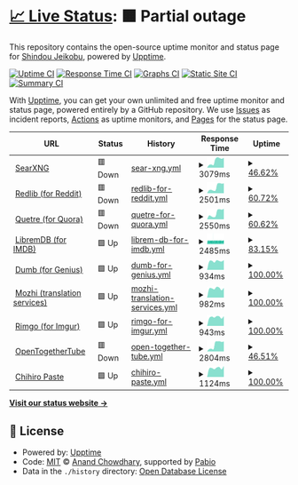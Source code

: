 # [📈 Live Status](https://status.jeikobu.net): <!--live status--> **🟧 Partial outage**

This repository contains the open-source uptime monitor and status page for [Shindou Jeikobu](http://jeikobu.net), powered by [Upptime](https://github.com/upptime/upptime).

[![Uptime CI](https://github.com/shindouj/uptime/workflows/Uptime%20CI/badge.svg)](https://github.com/shindouj/uptime/actions?query=workflow%3A%22Uptime+CI%22)
[![Response Time CI](https://github.com/shindouj/uptime/workflows/Response%20Time%20CI/badge.svg)](https://github.com/shindouj/uptime/actions?query=workflow%3A%22Response+Time+CI%22)
[![Graphs CI](https://github.com/shindouj/uptime/workflows/Graphs%20CI/badge.svg)](https://github.com/shindouj/uptime/actions?query=workflow%3A%22Graphs+CI%22)
[![Static Site CI](https://github.com/shindouj/uptime/workflows/Static%20Site%20CI/badge.svg)](https://github.com/shindouj/uptime/actions?query=workflow%3A%22Static+Site+CI%22)
[![Summary CI](https://github.com/shindouj/uptime/workflows/Summary%20CI/badge.svg)](https://github.com/shindouj/uptime/actions?query=workflow%3A%22Summary+CI%22)

With [Upptime](https://upptime.js.org), you can get your own unlimited and free uptime monitor and status page, powered entirely by a GitHub repository. We use [Issues](https://github.com/shindouj/uptime/issues) as incident reports, [Actions](https://github.com/shindouj/uptime/actions) as uptime monitors, and [Pages](https://status.jeikobu.net) for the status page.

<!--start: status pages-->
<!-- This summary is generated by Upptime (https://github.com/upptime/upptime) -->
<!-- Do not edit this manually, your changes will be overwritten -->
<!-- prettier-ignore -->
| URL | Status | History | Response Time | Uptime |
| --- | ------ | ------- | ------------- | ------ |
| <img alt="" src="https://icons.duckduckgo.com/ip3/search.jeikobu.net.ico" height="13"> [SearXNG](https://search.jeikobu.net) | 🟥 Down | [sear-xng.yml](https://github.com/shindouj/uptime/commits/HEAD/history/sear-xng.yml) | <details><summary><img alt="Response time graph" src="./graphs/sear-xng/response-time-week.png" height="20"> 3079ms</summary><br><a href="https://status.jeikobu.net/history/sear-xng"><img alt="Response time 1338" src="https://img.shields.io/endpoint?url=https%3A%2F%2Fraw.githubusercontent.com%2Fshindouj%2Fuptime%2FHEAD%2Fapi%2Fsear-xng%2Fresponse-time.json"></a><br><a href="https://status.jeikobu.net/history/sear-xng"><img alt="24-hour response time 4367" src="https://img.shields.io/endpoint?url=https%3A%2F%2Fraw.githubusercontent.com%2Fshindouj%2Fuptime%2FHEAD%2Fapi%2Fsear-xng%2Fresponse-time-day.json"></a><br><a href="https://status.jeikobu.net/history/sear-xng"><img alt="7-day response time 3079" src="https://img.shields.io/endpoint?url=https%3A%2F%2Fraw.githubusercontent.com%2Fshindouj%2Fuptime%2FHEAD%2Fapi%2Fsear-xng%2Fresponse-time-week.json"></a><br><a href="https://status.jeikobu.net/history/sear-xng"><img alt="30-day response time 1634" src="https://img.shields.io/endpoint?url=https%3A%2F%2Fraw.githubusercontent.com%2Fshindouj%2Fuptime%2FHEAD%2Fapi%2Fsear-xng%2Fresponse-time-month.json"></a><br><a href="https://status.jeikobu.net/history/sear-xng"><img alt="1-year response time 1338" src="https://img.shields.io/endpoint?url=https%3A%2F%2Fraw.githubusercontent.com%2Fshindouj%2Fuptime%2FHEAD%2Fapi%2Fsear-xng%2Fresponse-time-year.json"></a></details> | <details><summary><a href="https://status.jeikobu.net/history/sear-xng">46.62%</a></summary><a href="https://status.jeikobu.net/history/sear-xng"><img alt="All-time uptime 93.74%" src="https://img.shields.io/endpoint?url=https%3A%2F%2Fraw.githubusercontent.com%2Fshindouj%2Fuptime%2FHEAD%2Fapi%2Fsear-xng%2Fuptime.json"></a><br><a href="https://status.jeikobu.net/history/sear-xng"><img alt="24-hour uptime 0.00%" src="https://img.shields.io/endpoint?url=https%3A%2F%2Fraw.githubusercontent.com%2Fshindouj%2Fuptime%2FHEAD%2Fapi%2Fsear-xng%2Fuptime-day.json"></a><br><a href="https://status.jeikobu.net/history/sear-xng"><img alt="7-day uptime 46.62%" src="https://img.shields.io/endpoint?url=https%3A%2F%2Fraw.githubusercontent.com%2Fshindouj%2Fuptime%2FHEAD%2Fapi%2Fsear-xng%2Fuptime-week.json"></a><br><a href="https://status.jeikobu.net/history/sear-xng"><img alt="30-day uptime 87.72%" src="https://img.shields.io/endpoint?url=https%3A%2F%2Fraw.githubusercontent.com%2Fshindouj%2Fuptime%2FHEAD%2Fapi%2Fsear-xng%2Fuptime-month.json"></a><br><a href="https://status.jeikobu.net/history/sear-xng"><img alt="1-year uptime 93.74%" src="https://img.shields.io/endpoint?url=https%3A%2F%2Fraw.githubusercontent.com%2Fshindouj%2Fuptime%2FHEAD%2Fapi%2Fsear-xng%2Fuptime-year.json"></a></details>
| <img alt="" src="https://icons.duckduckgo.com/ip3/redlib.jeikobu.net.ico" height="13"> [Redlib (for Reddit)](https://redlib.jeikobu.net) | 🟥 Down | [redlib-for-reddit.yml](https://github.com/shindouj/uptime/commits/HEAD/history/redlib-for-reddit.yml) | <details><summary><img alt="Response time graph" src="./graphs/redlib-for-reddit/response-time-week.png" height="20"> 2501ms</summary><br><a href="https://status.jeikobu.net/history/redlib-for-reddit"><img alt="Response time 1586" src="https://img.shields.io/endpoint?url=https%3A%2F%2Fraw.githubusercontent.com%2Fshindouj%2Fuptime%2FHEAD%2Fapi%2Fredlib-for-reddit%2Fresponse-time.json"></a><br><a href="https://status.jeikobu.net/history/redlib-for-reddit"><img alt="24-hour response time 3935" src="https://img.shields.io/endpoint?url=https%3A%2F%2Fraw.githubusercontent.com%2Fshindouj%2Fuptime%2FHEAD%2Fapi%2Fredlib-for-reddit%2Fresponse-time-day.json"></a><br><a href="https://status.jeikobu.net/history/redlib-for-reddit"><img alt="7-day response time 2501" src="https://img.shields.io/endpoint?url=https%3A%2F%2Fraw.githubusercontent.com%2Fshindouj%2Fuptime%2FHEAD%2Fapi%2Fredlib-for-reddit%2Fresponse-time-week.json"></a><br><a href="https://status.jeikobu.net/history/redlib-for-reddit"><img alt="30-day response time 1484" src="https://img.shields.io/endpoint?url=https%3A%2F%2Fraw.githubusercontent.com%2Fshindouj%2Fuptime%2FHEAD%2Fapi%2Fredlib-for-reddit%2Fresponse-time-month.json"></a><br><a href="https://status.jeikobu.net/history/redlib-for-reddit"><img alt="1-year response time 1586" src="https://img.shields.io/endpoint?url=https%3A%2F%2Fraw.githubusercontent.com%2Fshindouj%2Fuptime%2FHEAD%2Fapi%2Fredlib-for-reddit%2Fresponse-time-year.json"></a></details> | <details><summary><a href="https://status.jeikobu.net/history/redlib-for-reddit">60.72%</a></summary><a href="https://status.jeikobu.net/history/redlib-for-reddit"><img alt="All-time uptime 92.16%" src="https://img.shields.io/endpoint?url=https%3A%2F%2Fraw.githubusercontent.com%2Fshindouj%2Fuptime%2FHEAD%2Fapi%2Fredlib-for-reddit%2Fuptime.json"></a><br><a href="https://status.jeikobu.net/history/redlib-for-reddit"><img alt="24-hour uptime 0.00%" src="https://img.shields.io/endpoint?url=https%3A%2F%2Fraw.githubusercontent.com%2Fshindouj%2Fuptime%2FHEAD%2Fapi%2Fredlib-for-reddit%2Fuptime-day.json"></a><br><a href="https://status.jeikobu.net/history/redlib-for-reddit"><img alt="7-day uptime 60.72%" src="https://img.shields.io/endpoint?url=https%3A%2F%2Fraw.githubusercontent.com%2Fshindouj%2Fuptime%2FHEAD%2Fapi%2Fredlib-for-reddit%2Fuptime-week.json"></a><br><a href="https://status.jeikobu.net/history/redlib-for-reddit"><img alt="30-day uptime 90.96%" src="https://img.shields.io/endpoint?url=https%3A%2F%2Fraw.githubusercontent.com%2Fshindouj%2Fuptime%2FHEAD%2Fapi%2Fredlib-for-reddit%2Fuptime-month.json"></a><br><a href="https://status.jeikobu.net/history/redlib-for-reddit"><img alt="1-year uptime 92.16%" src="https://img.shields.io/endpoint?url=https%3A%2F%2Fraw.githubusercontent.com%2Fshindouj%2Fuptime%2FHEAD%2Fapi%2Fredlib-for-reddit%2Fuptime-year.json"></a></details>
| <img alt="" src="https://icons.duckduckgo.com/ip3/quetre.jeikobu.net.ico" height="13"> [Quetre (for Quora)](https://quetre.jeikobu.net) | 🟥 Down | [quetre-for-quora.yml](https://github.com/shindouj/uptime/commits/HEAD/history/quetre-for-quora.yml) | <details><summary><img alt="Response time graph" src="./graphs/quetre-for-quora/response-time-week.png" height="20"> 2550ms</summary><br><a href="https://status.jeikobu.net/history/quetre-for-quora"><img alt="Response time 1022" src="https://img.shields.io/endpoint?url=https%3A%2F%2Fraw.githubusercontent.com%2Fshindouj%2Fuptime%2FHEAD%2Fapi%2Fquetre-for-quora%2Fresponse-time.json"></a><br><a href="https://status.jeikobu.net/history/quetre-for-quora"><img alt="24-hour response time 4206" src="https://img.shields.io/endpoint?url=https%3A%2F%2Fraw.githubusercontent.com%2Fshindouj%2Fuptime%2FHEAD%2Fapi%2Fquetre-for-quora%2Fresponse-time-day.json"></a><br><a href="https://status.jeikobu.net/history/quetre-for-quora"><img alt="7-day response time 2550" src="https://img.shields.io/endpoint?url=https%3A%2F%2Fraw.githubusercontent.com%2Fshindouj%2Fuptime%2FHEAD%2Fapi%2Fquetre-for-quora%2Fresponse-time-week.json"></a><br><a href="https://status.jeikobu.net/history/quetre-for-quora"><img alt="30-day response time 1401" src="https://img.shields.io/endpoint?url=https%3A%2F%2Fraw.githubusercontent.com%2Fshindouj%2Fuptime%2FHEAD%2Fapi%2Fquetre-for-quora%2Fresponse-time-month.json"></a><br><a href="https://status.jeikobu.net/history/quetre-for-quora"><img alt="1-year response time 1022" src="https://img.shields.io/endpoint?url=https%3A%2F%2Fraw.githubusercontent.com%2Fshindouj%2Fuptime%2FHEAD%2Fapi%2Fquetre-for-quora%2Fresponse-time-year.json"></a></details> | <details><summary><a href="https://status.jeikobu.net/history/quetre-for-quora">60.62%</a></summary><a href="https://status.jeikobu.net/history/quetre-for-quora"><img alt="All-time uptime 95.50%" src="https://img.shields.io/endpoint?url=https%3A%2F%2Fraw.githubusercontent.com%2Fshindouj%2Fuptime%2FHEAD%2Fapi%2Fquetre-for-quora%2Fuptime.json"></a><br><a href="https://status.jeikobu.net/history/quetre-for-quora"><img alt="24-hour uptime 0.00%" src="https://img.shields.io/endpoint?url=https%3A%2F%2Fraw.githubusercontent.com%2Fshindouj%2Fuptime%2FHEAD%2Fapi%2Fquetre-for-quora%2Fuptime-day.json"></a><br><a href="https://status.jeikobu.net/history/quetre-for-quora"><img alt="7-day uptime 60.62%" src="https://img.shields.io/endpoint?url=https%3A%2F%2Fraw.githubusercontent.com%2Fshindouj%2Fuptime%2FHEAD%2Fapi%2Fquetre-for-quora%2Fuptime-week.json"></a><br><a href="https://status.jeikobu.net/history/quetre-for-quora"><img alt="30-day uptime 90.94%" src="https://img.shields.io/endpoint?url=https%3A%2F%2Fraw.githubusercontent.com%2Fshindouj%2Fuptime%2FHEAD%2Fapi%2Fquetre-for-quora%2Fuptime-month.json"></a><br><a href="https://status.jeikobu.net/history/quetre-for-quora"><img alt="1-year uptime 95.50%" src="https://img.shields.io/endpoint?url=https%3A%2F%2Fraw.githubusercontent.com%2Fshindouj%2Fuptime%2FHEAD%2Fapi%2Fquetre-for-quora%2Fuptime-year.json"></a></details>
| <img alt="" src="https://icons.duckduckgo.com/ip3/libremdb.jeikobu.net.ico" height="13"> [LibremDB (for IMDB)](https://libremdb.jeikobu.net) | 🟩 Up | [librem-db-for-imdb.yml](https://github.com/shindouj/uptime/commits/HEAD/history/librem-db-for-imdb.yml) | <details><summary><img alt="Response time graph" src="./graphs/librem-db-for-imdb/response-time-week.png" height="20"> 2485ms</summary><br><a href="https://status.jeikobu.net/history/librem-db-for-imdb"><img alt="Response time 1827" src="https://img.shields.io/endpoint?url=https%3A%2F%2Fraw.githubusercontent.com%2Fshindouj%2Fuptime%2FHEAD%2Fapi%2Flibrem-db-for-imdb%2Fresponse-time.json"></a><br><a href="https://status.jeikobu.net/history/librem-db-for-imdb"><img alt="24-hour response time 2568" src="https://img.shields.io/endpoint?url=https%3A%2F%2Fraw.githubusercontent.com%2Fshindouj%2Fuptime%2FHEAD%2Fapi%2Flibrem-db-for-imdb%2Fresponse-time-day.json"></a><br><a href="https://status.jeikobu.net/history/librem-db-for-imdb"><img alt="7-day response time 2485" src="https://img.shields.io/endpoint?url=https%3A%2F%2Fraw.githubusercontent.com%2Fshindouj%2Fuptime%2FHEAD%2Fapi%2Flibrem-db-for-imdb%2Fresponse-time-week.json"></a><br><a href="https://status.jeikobu.net/history/librem-db-for-imdb"><img alt="30-day response time 2387" src="https://img.shields.io/endpoint?url=https%3A%2F%2Fraw.githubusercontent.com%2Fshindouj%2Fuptime%2FHEAD%2Fapi%2Flibrem-db-for-imdb%2Fresponse-time-month.json"></a><br><a href="https://status.jeikobu.net/history/librem-db-for-imdb"><img alt="1-year response time 1827" src="https://img.shields.io/endpoint?url=https%3A%2F%2Fraw.githubusercontent.com%2Fshindouj%2Fuptime%2FHEAD%2Fapi%2Flibrem-db-for-imdb%2Fresponse-time-year.json"></a></details> | <details><summary><a href="https://status.jeikobu.net/history/librem-db-for-imdb">83.15%</a></summary><a href="https://status.jeikobu.net/history/librem-db-for-imdb"><img alt="All-time uptime 99.08%" src="https://img.shields.io/endpoint?url=https%3A%2F%2Fraw.githubusercontent.com%2Fshindouj%2Fuptime%2FHEAD%2Fapi%2Flibrem-db-for-imdb%2Fuptime.json"></a><br><a href="https://status.jeikobu.net/history/librem-db-for-imdb"><img alt="24-hour uptime 65.03%" src="https://img.shields.io/endpoint?url=https%3A%2F%2Fraw.githubusercontent.com%2Fshindouj%2Fuptime%2FHEAD%2Fapi%2Flibrem-db-for-imdb%2Fuptime-day.json"></a><br><a href="https://status.jeikobu.net/history/librem-db-for-imdb"><img alt="7-day uptime 83.15%" src="https://img.shields.io/endpoint?url=https%3A%2F%2Fraw.githubusercontent.com%2Fshindouj%2Fuptime%2FHEAD%2Fapi%2Flibrem-db-for-imdb%2Fuptime-week.json"></a><br><a href="https://status.jeikobu.net/history/librem-db-for-imdb"><img alt="30-day uptime 96.12%" src="https://img.shields.io/endpoint?url=https%3A%2F%2Fraw.githubusercontent.com%2Fshindouj%2Fuptime%2FHEAD%2Fapi%2Flibrem-db-for-imdb%2Fuptime-month.json"></a><br><a href="https://status.jeikobu.net/history/librem-db-for-imdb"><img alt="1-year uptime 99.08%" src="https://img.shields.io/endpoint?url=https%3A%2F%2Fraw.githubusercontent.com%2Fshindouj%2Fuptime%2FHEAD%2Fapi%2Flibrem-db-for-imdb%2Fuptime-year.json"></a></details>
| <img alt="" src="https://icons.duckduckgo.com/ip3/dumb.jeikobu.net.ico" height="13"> [Dumb (for Genius)](https://dumb.jeikobu.net) | 🟩 Up | [dumb-for-genius.yml](https://github.com/shindouj/uptime/commits/HEAD/history/dumb-for-genius.yml) | <details><summary><img alt="Response time graph" src="./graphs/dumb-for-genius/response-time-week.png" height="20"> 934ms</summary><br><a href="https://status.jeikobu.net/history/dumb-for-genius"><img alt="Response time 743" src="https://img.shields.io/endpoint?url=https%3A%2F%2Fraw.githubusercontent.com%2Fshindouj%2Fuptime%2FHEAD%2Fapi%2Fdumb-for-genius%2Fresponse-time.json"></a><br><a href="https://status.jeikobu.net/history/dumb-for-genius"><img alt="24-hour response time 1025" src="https://img.shields.io/endpoint?url=https%3A%2F%2Fraw.githubusercontent.com%2Fshindouj%2Fuptime%2FHEAD%2Fapi%2Fdumb-for-genius%2Fresponse-time-day.json"></a><br><a href="https://status.jeikobu.net/history/dumb-for-genius"><img alt="7-day response time 934" src="https://img.shields.io/endpoint?url=https%3A%2F%2Fraw.githubusercontent.com%2Fshindouj%2Fuptime%2FHEAD%2Fapi%2Fdumb-for-genius%2Fresponse-time-week.json"></a><br><a href="https://status.jeikobu.net/history/dumb-for-genius"><img alt="30-day response time 919" src="https://img.shields.io/endpoint?url=https%3A%2F%2Fraw.githubusercontent.com%2Fshindouj%2Fuptime%2FHEAD%2Fapi%2Fdumb-for-genius%2Fresponse-time-month.json"></a><br><a href="https://status.jeikobu.net/history/dumb-for-genius"><img alt="1-year response time 743" src="https://img.shields.io/endpoint?url=https%3A%2F%2Fraw.githubusercontent.com%2Fshindouj%2Fuptime%2FHEAD%2Fapi%2Fdumb-for-genius%2Fresponse-time-year.json"></a></details> | <details><summary><a href="https://status.jeikobu.net/history/dumb-for-genius">100.00%</a></summary><a href="https://status.jeikobu.net/history/dumb-for-genius"><img alt="All-time uptime 93.01%" src="https://img.shields.io/endpoint?url=https%3A%2F%2Fraw.githubusercontent.com%2Fshindouj%2Fuptime%2FHEAD%2Fapi%2Fdumb-for-genius%2Fuptime.json"></a><br><a href="https://status.jeikobu.net/history/dumb-for-genius"><img alt="24-hour uptime 100.00%" src="https://img.shields.io/endpoint?url=https%3A%2F%2Fraw.githubusercontent.com%2Fshindouj%2Fuptime%2FHEAD%2Fapi%2Fdumb-for-genius%2Fuptime-day.json"></a><br><a href="https://status.jeikobu.net/history/dumb-for-genius"><img alt="7-day uptime 100.00%" src="https://img.shields.io/endpoint?url=https%3A%2F%2Fraw.githubusercontent.com%2Fshindouj%2Fuptime%2FHEAD%2Fapi%2Fdumb-for-genius%2Fuptime-week.json"></a><br><a href="https://status.jeikobu.net/history/dumb-for-genius"><img alt="30-day uptime 100.00%" src="https://img.shields.io/endpoint?url=https%3A%2F%2Fraw.githubusercontent.com%2Fshindouj%2Fuptime%2FHEAD%2Fapi%2Fdumb-for-genius%2Fuptime-month.json"></a><br><a href="https://status.jeikobu.net/history/dumb-for-genius"><img alt="1-year uptime 93.01%" src="https://img.shields.io/endpoint?url=https%3A%2F%2Fraw.githubusercontent.com%2Fshindouj%2Fuptime%2FHEAD%2Fapi%2Fdumb-for-genius%2Fuptime-year.json"></a></details>
| <img alt="" src="https://icons.duckduckgo.com/ip3/mozhi.jeikobu.net.ico" height="13"> [Mozhi (translation services)](https://mozhi.jeikobu.net) | 🟩 Up | [mozhi-translation-services.yml](https://github.com/shindouj/uptime/commits/HEAD/history/mozhi-translation-services.yml) | <details><summary><img alt="Response time graph" src="./graphs/mozhi-translation-services/response-time-week.png" height="20"> 982ms</summary><br><a href="https://status.jeikobu.net/history/mozhi-translation-services"><img alt="Response time 754" src="https://img.shields.io/endpoint?url=https%3A%2F%2Fraw.githubusercontent.com%2Fshindouj%2Fuptime%2FHEAD%2Fapi%2Fmozhi-translation-services%2Fresponse-time.json"></a><br><a href="https://status.jeikobu.net/history/mozhi-translation-services"><img alt="24-hour response time 1027" src="https://img.shields.io/endpoint?url=https%3A%2F%2Fraw.githubusercontent.com%2Fshindouj%2Fuptime%2FHEAD%2Fapi%2Fmozhi-translation-services%2Fresponse-time-day.json"></a><br><a href="https://status.jeikobu.net/history/mozhi-translation-services"><img alt="7-day response time 982" src="https://img.shields.io/endpoint?url=https%3A%2F%2Fraw.githubusercontent.com%2Fshindouj%2Fuptime%2FHEAD%2Fapi%2Fmozhi-translation-services%2Fresponse-time-week.json"></a><br><a href="https://status.jeikobu.net/history/mozhi-translation-services"><img alt="30-day response time 910" src="https://img.shields.io/endpoint?url=https%3A%2F%2Fraw.githubusercontent.com%2Fshindouj%2Fuptime%2FHEAD%2Fapi%2Fmozhi-translation-services%2Fresponse-time-month.json"></a><br><a href="https://status.jeikobu.net/history/mozhi-translation-services"><img alt="1-year response time 754" src="https://img.shields.io/endpoint?url=https%3A%2F%2Fraw.githubusercontent.com%2Fshindouj%2Fuptime%2FHEAD%2Fapi%2Fmozhi-translation-services%2Fresponse-time-year.json"></a></details> | <details><summary><a href="https://status.jeikobu.net/history/mozhi-translation-services">100.00%</a></summary><a href="https://status.jeikobu.net/history/mozhi-translation-services"><img alt="All-time uptime 99.51%" src="https://img.shields.io/endpoint?url=https%3A%2F%2Fraw.githubusercontent.com%2Fshindouj%2Fuptime%2FHEAD%2Fapi%2Fmozhi-translation-services%2Fuptime.json"></a><br><a href="https://status.jeikobu.net/history/mozhi-translation-services"><img alt="24-hour uptime 100.00%" src="https://img.shields.io/endpoint?url=https%3A%2F%2Fraw.githubusercontent.com%2Fshindouj%2Fuptime%2FHEAD%2Fapi%2Fmozhi-translation-services%2Fuptime-day.json"></a><br><a href="https://status.jeikobu.net/history/mozhi-translation-services"><img alt="7-day uptime 100.00%" src="https://img.shields.io/endpoint?url=https%3A%2F%2Fraw.githubusercontent.com%2Fshindouj%2Fuptime%2FHEAD%2Fapi%2Fmozhi-translation-services%2Fuptime-week.json"></a><br><a href="https://status.jeikobu.net/history/mozhi-translation-services"><img alt="30-day uptime 100.00%" src="https://img.shields.io/endpoint?url=https%3A%2F%2Fraw.githubusercontent.com%2Fshindouj%2Fuptime%2FHEAD%2Fapi%2Fmozhi-translation-services%2Fuptime-month.json"></a><br><a href="https://status.jeikobu.net/history/mozhi-translation-services"><img alt="1-year uptime 99.51%" src="https://img.shields.io/endpoint?url=https%3A%2F%2Fraw.githubusercontent.com%2Fshindouj%2Fuptime%2FHEAD%2Fapi%2Fmozhi-translation-services%2Fuptime-year.json"></a></details>
| <img alt="" src="https://icons.duckduckgo.com/ip3/rimgo.jeikobu.net.ico" height="13"> [Rimgo (for Imgur)](https://rimgo.jeikobu.net) | 🟩 Up | [rimgo-for-imgur.yml](https://github.com/shindouj/uptime/commits/HEAD/history/rimgo-for-imgur.yml) | <details><summary><img alt="Response time graph" src="./graphs/rimgo-for-imgur/response-time-week.png" height="20"> 943ms</summary><br><a href="https://status.jeikobu.net/history/rimgo-for-imgur"><img alt="Response time 803" src="https://img.shields.io/endpoint?url=https%3A%2F%2Fraw.githubusercontent.com%2Fshindouj%2Fuptime%2FHEAD%2Fapi%2Frimgo-for-imgur%2Fresponse-time.json"></a><br><a href="https://status.jeikobu.net/history/rimgo-for-imgur"><img alt="24-hour response time 1029" src="https://img.shields.io/endpoint?url=https%3A%2F%2Fraw.githubusercontent.com%2Fshindouj%2Fuptime%2FHEAD%2Fapi%2Frimgo-for-imgur%2Fresponse-time-day.json"></a><br><a href="https://status.jeikobu.net/history/rimgo-for-imgur"><img alt="7-day response time 943" src="https://img.shields.io/endpoint?url=https%3A%2F%2Fraw.githubusercontent.com%2Fshindouj%2Fuptime%2FHEAD%2Fapi%2Frimgo-for-imgur%2Fresponse-time-week.json"></a><br><a href="https://status.jeikobu.net/history/rimgo-for-imgur"><img alt="30-day response time 898" src="https://img.shields.io/endpoint?url=https%3A%2F%2Fraw.githubusercontent.com%2Fshindouj%2Fuptime%2FHEAD%2Fapi%2Frimgo-for-imgur%2Fresponse-time-month.json"></a><br><a href="https://status.jeikobu.net/history/rimgo-for-imgur"><img alt="1-year response time 803" src="https://img.shields.io/endpoint?url=https%3A%2F%2Fraw.githubusercontent.com%2Fshindouj%2Fuptime%2FHEAD%2Fapi%2Frimgo-for-imgur%2Fresponse-time-year.json"></a></details> | <details><summary><a href="https://status.jeikobu.net/history/rimgo-for-imgur">100.00%</a></summary><a href="https://status.jeikobu.net/history/rimgo-for-imgur"><img alt="All-time uptime 99.80%" src="https://img.shields.io/endpoint?url=https%3A%2F%2Fraw.githubusercontent.com%2Fshindouj%2Fuptime%2FHEAD%2Fapi%2Frimgo-for-imgur%2Fuptime.json"></a><br><a href="https://status.jeikobu.net/history/rimgo-for-imgur"><img alt="24-hour uptime 100.00%" src="https://img.shields.io/endpoint?url=https%3A%2F%2Fraw.githubusercontent.com%2Fshindouj%2Fuptime%2FHEAD%2Fapi%2Frimgo-for-imgur%2Fuptime-day.json"></a><br><a href="https://status.jeikobu.net/history/rimgo-for-imgur"><img alt="7-day uptime 100.00%" src="https://img.shields.io/endpoint?url=https%3A%2F%2Fraw.githubusercontent.com%2Fshindouj%2Fuptime%2FHEAD%2Fapi%2Frimgo-for-imgur%2Fuptime-week.json"></a><br><a href="https://status.jeikobu.net/history/rimgo-for-imgur"><img alt="30-day uptime 100.00%" src="https://img.shields.io/endpoint?url=https%3A%2F%2Fraw.githubusercontent.com%2Fshindouj%2Fuptime%2FHEAD%2Fapi%2Frimgo-for-imgur%2Fuptime-month.json"></a><br><a href="https://status.jeikobu.net/history/rimgo-for-imgur"><img alt="1-year uptime 99.80%" src="https://img.shields.io/endpoint?url=https%3A%2F%2Fraw.githubusercontent.com%2Fshindouj%2Fuptime%2FHEAD%2Fapi%2Frimgo-for-imgur%2Fuptime-year.json"></a></details>
| <img alt="" src="https://icons.duckduckgo.com/ip3/watchtogether.jeikobu.net.ico" height="13"> [OpenTogetherTube](https://watchtogether.jeikobu.net) | 🟥 Down | [open-together-tube.yml](https://github.com/shindouj/uptime/commits/HEAD/history/open-together-tube.yml) | <details><summary><img alt="Response time graph" src="./graphs/open-together-tube/response-time-week.png" height="20"> 2804ms</summary><br><a href="https://status.jeikobu.net/history/open-together-tube"><img alt="Response time 895" src="https://img.shields.io/endpoint?url=https%3A%2F%2Fraw.githubusercontent.com%2Fshindouj%2Fuptime%2FHEAD%2Fapi%2Fopen-together-tube%2Fresponse-time.json"></a><br><a href="https://status.jeikobu.net/history/open-together-tube"><img alt="24-hour response time 3991" src="https://img.shields.io/endpoint?url=https%3A%2F%2Fraw.githubusercontent.com%2Fshindouj%2Fuptime%2FHEAD%2Fapi%2Fopen-together-tube%2Fresponse-time-day.json"></a><br><a href="https://status.jeikobu.net/history/open-together-tube"><img alt="7-day response time 2804" src="https://img.shields.io/endpoint?url=https%3A%2F%2Fraw.githubusercontent.com%2Fshindouj%2Fuptime%2FHEAD%2Fapi%2Fopen-together-tube%2Fresponse-time-week.json"></a><br><a href="https://status.jeikobu.net/history/open-together-tube"><img alt="30-day response time 1366" src="https://img.shields.io/endpoint?url=https%3A%2F%2Fraw.githubusercontent.com%2Fshindouj%2Fuptime%2FHEAD%2Fapi%2Fopen-together-tube%2Fresponse-time-month.json"></a><br><a href="https://status.jeikobu.net/history/open-together-tube"><img alt="1-year response time 895" src="https://img.shields.io/endpoint?url=https%3A%2F%2Fraw.githubusercontent.com%2Fshindouj%2Fuptime%2FHEAD%2Fapi%2Fopen-together-tube%2Fresponse-time-year.json"></a></details> | <details><summary><a href="https://status.jeikobu.net/history/open-together-tube">46.51%</a></summary><a href="https://status.jeikobu.net/history/open-together-tube"><img alt="All-time uptime 97.65%" src="https://img.shields.io/endpoint?url=https%3A%2F%2Fraw.githubusercontent.com%2Fshindouj%2Fuptime%2FHEAD%2Fapi%2Fopen-together-tube%2Fuptime.json"></a><br><a href="https://status.jeikobu.net/history/open-together-tube"><img alt="24-hour uptime 0.00%" src="https://img.shields.io/endpoint?url=https%3A%2F%2Fraw.githubusercontent.com%2Fshindouj%2Fuptime%2FHEAD%2Fapi%2Fopen-together-tube%2Fuptime-day.json"></a><br><a href="https://status.jeikobu.net/history/open-together-tube"><img alt="7-day uptime 46.51%" src="https://img.shields.io/endpoint?url=https%3A%2F%2Fraw.githubusercontent.com%2Fshindouj%2Fuptime%2FHEAD%2Fapi%2Fopen-together-tube%2Fuptime-week.json"></a><br><a href="https://status.jeikobu.net/history/open-together-tube"><img alt="30-day uptime 87.69%" src="https://img.shields.io/endpoint?url=https%3A%2F%2Fraw.githubusercontent.com%2Fshindouj%2Fuptime%2FHEAD%2Fapi%2Fopen-together-tube%2Fuptime-month.json"></a><br><a href="https://status.jeikobu.net/history/open-together-tube"><img alt="1-year uptime 97.65%" src="https://img.shields.io/endpoint?url=https%3A%2F%2Fraw.githubusercontent.com%2Fshindouj%2Fuptime%2FHEAD%2Fapi%2Fopen-together-tube%2Fuptime-year.json"></a></details>
| <img alt="" src="https://icons.duckduckgo.com/ip3/p.chihi.ro.ico" height="13"> [Chihiro Paste](https://p.chihi.ro) | 🟩 Up | [chihiro-paste.yml](https://github.com/shindouj/uptime/commits/HEAD/history/chihiro-paste.yml) | <details><summary><img alt="Response time graph" src="./graphs/chihiro-paste/response-time-week.png" height="20"> 1124ms</summary><br><a href="https://status.jeikobu.net/history/chihiro-paste"><img alt="Response time 989" src="https://img.shields.io/endpoint?url=https%3A%2F%2Fraw.githubusercontent.com%2Fshindouj%2Fuptime%2FHEAD%2Fapi%2Fchihiro-paste%2Fresponse-time.json"></a><br><a href="https://status.jeikobu.net/history/chihiro-paste"><img alt="24-hour response time 1360" src="https://img.shields.io/endpoint?url=https%3A%2F%2Fraw.githubusercontent.com%2Fshindouj%2Fuptime%2FHEAD%2Fapi%2Fchihiro-paste%2Fresponse-time-day.json"></a><br><a href="https://status.jeikobu.net/history/chihiro-paste"><img alt="7-day response time 1124" src="https://img.shields.io/endpoint?url=https%3A%2F%2Fraw.githubusercontent.com%2Fshindouj%2Fuptime%2FHEAD%2Fapi%2Fchihiro-paste%2Fresponse-time-week.json"></a><br><a href="https://status.jeikobu.net/history/chihiro-paste"><img alt="30-day response time 1012" src="https://img.shields.io/endpoint?url=https%3A%2F%2Fraw.githubusercontent.com%2Fshindouj%2Fuptime%2FHEAD%2Fapi%2Fchihiro-paste%2Fresponse-time-month.json"></a><br><a href="https://status.jeikobu.net/history/chihiro-paste"><img alt="1-year response time 989" src="https://img.shields.io/endpoint?url=https%3A%2F%2Fraw.githubusercontent.com%2Fshindouj%2Fuptime%2FHEAD%2Fapi%2Fchihiro-paste%2Fresponse-time-year.json"></a></details> | <details><summary><a href="https://status.jeikobu.net/history/chihiro-paste">100.00%</a></summary><a href="https://status.jeikobu.net/history/chihiro-paste"><img alt="All-time uptime 97.32%" src="https://img.shields.io/endpoint?url=https%3A%2F%2Fraw.githubusercontent.com%2Fshindouj%2Fuptime%2FHEAD%2Fapi%2Fchihiro-paste%2Fuptime.json"></a><br><a href="https://status.jeikobu.net/history/chihiro-paste"><img alt="24-hour uptime 100.00%" src="https://img.shields.io/endpoint?url=https%3A%2F%2Fraw.githubusercontent.com%2Fshindouj%2Fuptime%2FHEAD%2Fapi%2Fchihiro-paste%2Fuptime-day.json"></a><br><a href="https://status.jeikobu.net/history/chihiro-paste"><img alt="7-day uptime 100.00%" src="https://img.shields.io/endpoint?url=https%3A%2F%2Fraw.githubusercontent.com%2Fshindouj%2Fuptime%2FHEAD%2Fapi%2Fchihiro-paste%2Fuptime-week.json"></a><br><a href="https://status.jeikobu.net/history/chihiro-paste"><img alt="30-day uptime 100.00%" src="https://img.shields.io/endpoint?url=https%3A%2F%2Fraw.githubusercontent.com%2Fshindouj%2Fuptime%2FHEAD%2Fapi%2Fchihiro-paste%2Fuptime-month.json"></a><br><a href="https://status.jeikobu.net/history/chihiro-paste"><img alt="1-year uptime 97.32%" src="https://img.shields.io/endpoint?url=https%3A%2F%2Fraw.githubusercontent.com%2Fshindouj%2Fuptime%2FHEAD%2Fapi%2Fchihiro-paste%2Fuptime-year.json"></a></details>

<!--end: status pages-->

[**Visit our status website →**](https://status.jeikobu.net)

## 📄 License

- Powered by: [Upptime](https://github.com/upptime/upptime)
- Code: [MIT](./LICENSE) © [Anand Chowdhary](https://anandchowdhary.com), supported by [Pabio](https://pabio.com)
- Data in the `./history` directory: [Open Database License](https://opendatacommons.org/licenses/odbl/1-0/)

